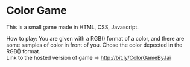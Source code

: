 # Color Game  
This is a small game made in HTML, CSS, Javascript.  

How to play: You are given with a RGB() format of a color, and there are some samples of color in front of you. Chose the color depected in the RGB() format.  
Link to the hosted version of game -> http://bit.ly/ColorGameByJai
